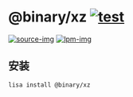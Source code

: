 @binary/xz [![test](https://github.com/LISTENAI/binary-xz/actions/workflows/test.yml/badge.svg)](https://github.com/LISTENAI/binary-xz/actions/workflows/test.yml)
==========

[![source-img]][source-url] [![lpm-img]][lpm-url]

## 安装

```
lisa install @binary/xz
```

[source-img]: https://img.shields.io/static/v1?style=flat-square&label=source&color=blue&message=5.2.5
[source-url]: https://tukaani.org/xz/
[lpm-img]: https://img.shields.io/badge/dynamic/json?style=flat-square&label=lpm&color=green&query=latestVersion&url=https%3A%2F%2Flpm.listenai.com%2Fapi%2Fcloud%2Fpackages%2Fdetail%3Fname%3D%40binary%2Fxz
[lpm-url]: https://lpm.listenai.com/lpm/info/?keyword=%40binary%2Fxz
